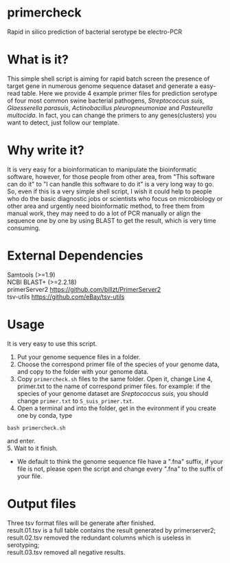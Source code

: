# primercheck
Rapid in silico prediction of bacterial serotype be electro-PCR
# What is it?
This simple shell script is aiming for rapid batch screen the presence of target gene in numerous genome sequence dataset and generate a easy-read table. Here we provide 4 example primer files for prediction serotype of four most common swine bacterial pathogens, *Streptococcus suis*, *Glaesserella parasuis*, *Actinobacillus pleuropneumoniae* and *Pasteurella multocida*. In fact, you can change the primers to any genes(clusters) you want to detect, just follow our template.
# Why write it?
It is very easy for a bioinformatican to manipulate the bioinformatic software, however, for those people from other area, from "This software can do it" to "I can handle this software to do it" is a very long way to go. So, even if this is a very simple shell script, I wish it could help to people who do the basic diagnostic jobs or scientists who focus on microbiology or other area and urgently need bioinformatic method, to free them from manual work, they may need to do a lot of PCR manually or align the sequence one by one by using BLAST to get the result, which is very time consuming.
# External Dependencies
Samtools (>=1.9)   
NCBI BLAST+ (>=2.2.18)  
primerServer2 https://github.com/billzt/PrimerServer2   
tsv-utils https://github.com/eBay/tsv-utils   
# Usage
It is very easy to use this script.
1. Put your genome sequence files in a folder.
2. Choose the correspond primer file of the species of your genome data, and copy to the folder with your genome data.
3. Copy ```primercheck.sh``` files to the same folder. Open it, change Line 4, primer.txt to the name of correspond primer files. for example: if the species of your genome dataset are *Sreptococcus suis*, you should change ```primer.txt``` to ```S_suis_primer.txt```.
4. Open a terminal and into the folder, get in the evironment if you create one by conda, type  
``` shell
bash primercheck.sh
```
  and enter.  
5. Wait to it finish. 
* We default to think the genome sequence file have a ".fna" suffix, if your file is not, please open the script and change every ".fna" to the suffix of your file.
# Output files
Three tsv format files will be generate after finished.   
result.01.tsv is a full table contains the result generated by primerserver2;   
result.02.tsv removed the redundant columns which is useless in serotyping;   
result.03.tsv removed all negative results.
